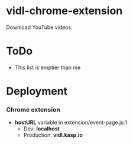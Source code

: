 # vidl-chrome-extension
Download YouTube videos

# ToDo
- This list is emptier than me

# Deployment
### Chrome extension
- **hostURL** variable in extension/event-page.js:1
    - Dev: **localhost**
    - Production: **vidl.kasp.io**
